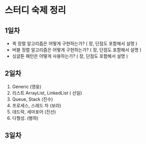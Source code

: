 # 스터디 숙제 정리

## 1일차

* 퀵 정렬 알고리즘은 어떻게 구현하는가? \( 장, 단점도 포함해서 설명 \) 
* 버블 정렬 알고리즘은 어떻게 구현하는가? \( 장, 단점도 포함해서 설명 \) 
* 싱글톤 패턴은 어떻게 사용하는가? \( 장, 단점도 포함해서 설명 \) 

## 2일차

1. Generic \(영웅\)
2. 리스트 ArrayList, LinkedList \( 선일\)
3. Queue, Stack \(진수\)
4. 프로세스, 스레드 차 \(보라\)
5. 데드락, 세마포어 \(진선\)
6. 다형성. \(병하\)

## 3일차


